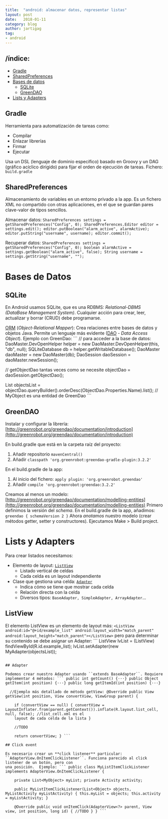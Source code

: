```yaml
---
title:  "android: almacenar datos, representar listas"
layout: post
date:   2018-01-11
category: blog
author: jartigag
tag:
- android
---
```


## /índice:

- [Gradle](#gradle)
- [SharedPreferences](#sharedpreferences)
- [Bases de datos](#bases-de-datos)
  - [SQLite](#sqlite)
  - [GreenDAO](#greendao)
- [Lists y Adapters](#lists-y-adapters)

## Gradle

Herramienta para automatización de tareas como:
* Compilar
* Enlazar librerías
* Firmar
* Ejecutar

Usa un DSL (lenguaje de dominio específico) basado en Groovy y un DAG (gráfico acíclico dirigido) para fijar el orden de ejecución de tareas.
Fichero: ``build.gradle``

## SharedPreferences

Almacenamiento de variables en un entorno privado a la app. Es un fichero XML no compartido con otras aplicaciones, en el que se guardan pares
clave-valor de tipos sencillos.

Almacenar datos: ``` SharedPreferences settings = getSharedPreferences("Config", 0); SharedPreferences.Editor editor = settings.edit();
editor.putBoolean("alarm_active", alarmActive); editor.putString("username", username); editor.commit(); ```

Recuperar datos: ``` SharedPreferences settings = getSharedPreferences("Config", 0); boolean alarmActive = settings.getBoolean("alarm_active",
false); String username = settings.getString("username", ""); ```

# Bases de Datos

## SQLite

En Android usamos SQLite, que es una RDBMS: *Relational-DBMS (DataBase Management System)*. Cualquier acción para crear, leer, actualizar y borrar
(CRUD) debe programarse.

[ORM](https://es.wikipedia.org/wiki/Mapeo_objeto-relacional) (*Object-Relational Mapper*): Crea relaciones entre bases de datos y objetos Java.
Permite un lenguaje más evidente ([DAO](https://es.wikipedia.org/wiki/Objeto_de_acceso_a_datos) - *Data Access Object*).  Ejemplo con GreenDao: ```
// para acceder a la base de datos: DaoMaster.DevOpenHelper helper = new DaoMaster.DevOpenHelper(this, "db", null); SQLiteDatabase db =
helper.getWritableDatabase(); DaoMaster daoMaster = new DaoMaster(db); DaoSession daoSession = daoMaster.newSession();

// getObjectDao tantas veces como se necesite objectDao = daoSession.getObjectDao();

List<MyObject> objectsList = objectDao.queryBuilder().orderDesc(ObjectDao.Properties.Name).list(); // MyObject es una entidad de GreenDao ```

## GreenDAO

Instalar y configurar la librería:
[http://greenrobot.org/greendao/documentation/introduction](http://greenrobot.org/greendao/documentation/introduction)

En build.gradle que está en la carpeta raíz del proyecto:
1. Añadir repositorio ``mavenCentral()``
2. Añadir ``classpath 'org.greenrobot:greendao-gradle-plugin:3.2.2'``

En el build.gradle de la app:
1. Al inicio del fichero: ``apply plugin: 'org.greenrobot.greendao'``
2. Añadir ``compile 'org.greenrobot:greendao:3.2.2'``

Creamos al menos un modelo:
[http://greenrobot.org/greendao/documentation/modelling-entities](http://greenrobot.org/greendao/documentation/modelling-entities)  Primero definimos
la versión del *schema*. En el build.gradle de la app, añadimos: ``` greendao { schemaVersion 2 } ``` Ahora *anotamos* nuestro modelo (crear métodos
getter, setter y constructores).  Ejecutamos Make > Build project.

# Lists y Adapters

Para crear listados necesitamos:
* Elemento de layout: [``ListView``](#listview)
  * Listado vertical de celdas
  * Cada celda es un layout independiente
* Clase que gestiona una celda: [``Adapter``](#adapter)
  * Indica cómo se tiene que mostrar cada celda
  * Relación directa con la celda
  * Diversos tipos: ``BaseAdapter, SimpleAdapter, ArrayAdapter``...

## ListView

El elemento ListView es un elemento de layout más:  ``` <ListView android:id="@+id/example_list" android:layout_width="match_parent"
android:layout_height="match_parent"></ListView> ``` pero para determinar su contenido se debe asignar un Adapter: ``` ListView lvList = (ListView)
findViewById(R.id.example_list); lvList.setAdapter(new MyAdapter(objectsList));

```

## Adapter

Podemos crear nuestro Adapter usando ``extends BaseAdapter``. Requiere implementar 4 métodos: ``` public int getCount() {···} public Object
getItem(int position) {···} public long getItemId(int position) {···}

  //Ejemplo más detallado de método getView: @Override public View getView(int position, View convertView, ViewGroup parent) {

    if (convertView == null) { convertView = LayoutInflater.from(parent.getContext()).inflate(R.layout.list_cell, null, false); //list_cell.xml es el
    layout de cada celda de la lista }

    //TODO

    return convertView; } ```

## Click event

Es necesario crear un **click listener** particular: ``AdapterView.OnItemClickListener``. Funciona parecido al click listener de un botón, pero con
una posición.  Ejemplo: ``` public class MyListItemClickListener implements AdapterView.OnItemClickListener {

    private List<MyObject> myList; private Activity activity;

    public MyListItemClickListener(List<Object> objects, MyListActivity myListActivity) { this.myList = objects; this.activity = myListActivity; }

    @Override public void onItemClick(AdapterView<?> parent, View view, int position, long id) { //TODO } } ```
